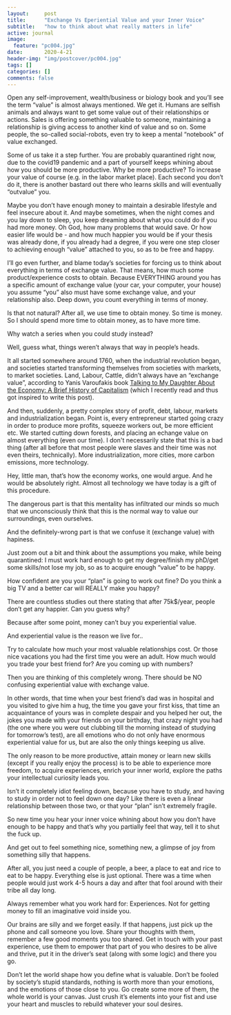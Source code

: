 ```yaml
---
layout:     post
title:      "Exchange Vs Eperiential Value and your Inner Voice"
subtitle:   "how to think about what really matters in life"
active: journal
image:
  feature: "pc004.jpg"
date:       2020-4-21
header-img: "img/postcover/pc004.jpg"
tags: []
categories: []
comments: false
---
```



Open any self-improvement, wealth/business or biology book and you’ll see the term “value” is almost always mentioned. We get it. Humans are selfish animals and always want to get some value out of their relationships or actions. Sales is offering something valuable to someone, maintaining a relationship is giving access to another kind of value and so on. Some people, the so-called social-robots, even try to keep a mental “notebook” of value exchanged.

Some of us take it a step further. You are probably quarantined right now, due to the covid19 pandemic and a part of yourself keeps whining about how you should be more productive. Why be more productive? To increase your value of course (e.g. in the labor market place). Each second you don’t do it, there is another bastard out there who learns skills and will eventually “outvalue” you.

Maybe you don’t have enough money to maintain a desirable lifestyle and feel insecure about it. And maybe sometimes, when the night comes and you lay down to sleep, you keep dreaming about what you could do if you had more money. Oh God, how many problems that would save. Or how easier life would be - and how much happier you would be if your thesis was already done, if you already had a degree, if you were one step closer to achieving enough “value” attached to you, so as to be free and happy.

I’ll go even further, and blame today’s societies for forcing us to think about everything in terms of exchange value. That means, how much some product/experience costs to obtain. Because EVERYTHING around you has a specific amount of exchange value (your car, your computer, your house) you assume “you” also must have some exchange value, and your relationship also. Deep down, you count everything in terms of money.

Is that not natural? After all, we use time to obtain money. So time is money. So I should spend more time to obtain money, as to have more time.

Why watch a series when you could study instead?

Well, guess what, things weren’t always that way in people’s heads.

It all started somewhere around 1760, when the industrial revolution began, and societies started transforming themselves from societies with markets, to market societies. Land, Labour, Cattle, didn’t always have an “exchange value”, according to Yanis Varoufakis book <a href="https://www.goodreads.com/is/book/show/36992441-talking-to-my-daughter-about-the-economy">Talking to My Daughter About the Economy: A Brief History of Capitalism</a> (which I recently read and thus got inspired to write this post).

And then, suddenly, a pretty complex story of profit, debt, labour, markets and industrialization began. Point is, every entrepreneur started going crazy in order to produce more profits, squeeze workers out, be more efficient etc. We started cutting down forests, and placing an echange value on almost everything (even our time). I don't necessarily state that this is a bad thing (after all before that most people were slaves and their time was not even theirs, technically). More industrialization, more cities, more carbon emissions, more technology.

Hey, little man, that’s how the economy works, one would argue. And he would be absolutely right. Almost all technology we have today is a gift of this procedure.

The dangerous part is that this mentality has infiltrated our minds so much that we unconsciously think that this is the normal way to value our surroundings, even ourselves.

And the definitely-wrong part is that we confuse it (exchange value) with hapiness.

Just zoom out a bit and think about the assumptions you make, while being quarantined: I must work hard enough to get my degree/finish my phD/get some skills/not lose my job, so as to acquire enough “value” to be happy.

How confident are you your “plan” is going to work out fine? Do you think a big TV and a better car will REALLY make you happy?

There are countless studies out there stating that after 75k$/year, people don’t get any happier. Can you guess why?

Because after some point, money can’t buy you experiential value.

And experiential value is the reason we live for..

Try to calculate how much your most valuable relationships cost. Or those nice vacations you had the first time you were an adult. How much would you trade your best friend for? Are you coming up with numbers?

Then you are thinking of this completely wrong. There should be NO confusing experiential value with exchange value.

In other words, that time when your best friend’s dad was in hospital and you visited to give him a hug, the time you gave your first kiss, that time an acquaintance of yours was in complete despair and you helped her out, the jokes you made with your friends on your birthday, that crazy night you had (the one where you were out clubbing till the morning instead of studying for tomorrow’s test), are all emotions who do not only have enormous experiential value for us, but are also the only things keeping us alive.

The only reason to be more productive, attain money or learn new skills (except if you really enjoy the process) is to be able to experience more freedom, to acquire experiences, enrich your inner world, explore the paths your intellectual curiosity leads you.

Isn’t it completely idiot feeling down, because you have to study, and having to study in order not to feel down one day? Like there is even a linear relationship between those two, or that your “plan” isn’t extremely fragile.

So new time you hear your inner voice whining about how you don’t have enough to be happy and that’s why you partially feel that way, tell it to shut the fuck up.

And get out to feel something nice, something new, a glimpse of joy from something silly that happens.

After all, you just need a couple of people, a beer, a place to eat and rice to eat to be happy. Everything else is just optional. There was a time when people would just work 4-5 hours a day and after that fool around with their tribe all day long.

Always remember what you work hard for: Experiences. Not for getting money to fill an imaginative void inside you.

Our brains are silly and we forget easily. If that happens, just pick up the phone and call someone you love. Share your thoughts with them, remember a few good moments you too shared. Get in touch with your past experience, use them to empower that part of you who desires to be alive and thrive, put it in the driver’s seat (along with some logic) and there you go.

Don’t let the world shape how you define what is valuable. Don’t be fooled by society’s stupid standards, nothing is worth more than your emotions, and the emotions of those close to you. Go create some more of them, the whole world is your canvas. Just crush it’s elements into your fist and use your heart and muscles to rebuild whatever your soul desires.
